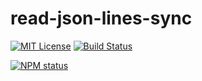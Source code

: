 # read-json-lines-sync

[![MIT License](https://img.shields.io/badge/license-mit-green.svg?style=flat-square)](https://opensource.org/licenses/MIT)
[![Build Status](https://travis-ci.org/oprogramador/read-json-lines-sync.svg?branch=master)](https://travis-ci.org/oprogramador/read-json-lines-sync
)

[![NPM status](https://nodei.co/npm/read-json-lines-sync.png?downloads=true&stars=true)](https://npmjs.org/package/read-json-lines-sync
)
